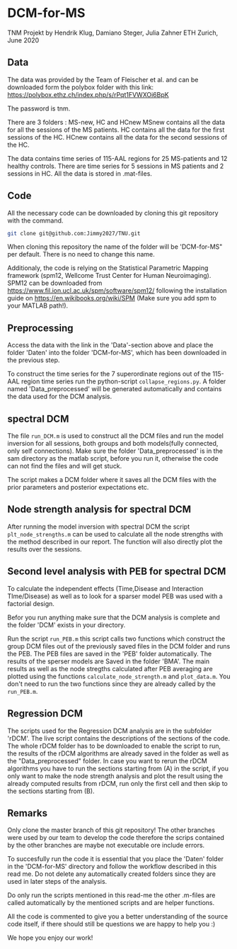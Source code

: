 # DCM-for-MS
TNM Projekt by Hendrik Klug, Damiano Steger, Julia Zahner
ETH Zurich, June 2020

## Data
The data was provided by the Team of Fleischer et al. and can be downloaded form the polybox folder with this link:
https://polybox.ethz.ch/index.php/s/rPqt1FVWXOi6BpK

The password is tnm.

There are 3 folders : MS-new, HC and HCnew 
MSnew contains all the data for all the sessions of the MS patients.
HC contains all the data for the first sessions of the HC.
HCnew contains all the data for the second sessions of the HC.

The data contains time series of 115-AAL regions for 25 MS-patients and 12 healthy controls. There are time series for 5 sessions in MS patients and 2 sessions in HC. All the data is stored in .mat-files.

## Code
All the necessary code can be downloaded by cloning this git repository with the command.

```bash
git clone git@github.com:Jimmy2027/TNU.git
```
When cloning this repository the name of the folder will be 'DCM-for-MS" per default. There is no need to change this name.

Additionaly, the code is relying on the Statistical Parametric Mapping framework (spm12, Wellcome Trust Center for Human Neuroimaging). SPM12 can be downloaded from https://www.fil.ion.ucl.ac.uk/spm/software/spm12/ following the installation guide on https://en.wikibooks.org/wiki/SPM (Make sure you add spm to your MATLAB path!). 


## Preprocessing
Access the data with the link in the 'Data'-section above and place the folder 'Daten' into the folder 'DCM-for-MS', which has been downloaded in the previous step.

To construct the time series for the 7 superordinate regions out of the 115-AAL region time series run the python-script `collapse_regions.py`.
A folder named 'Data_preprocessed' will be generated automatically and contains the data used for the DCM analysis.

## spectral DCM
The file `run_DCM.m` is used to construct all the DCM files and run the model inversion for all sessions, both groups and both models(fully connected, only self connections). Make sure the folder 'Data_preprocessed' is in the sam directory as the matlab script, before you run it, otherwise the code can not find the files and will get stuck.

The script makes a DCM folder where it saves all the DCM files with the prior parameters and posterior expectations etc.

## Node strength analysis for spectral DCM
After running the model inversion with spectral DCM the script `plt_node_strengths.m` can be used to calculate all the node strengths with the method described in our report. The function will also directly plot the results over the sessions.

## Second level analysis with PEB for spectral DCM
To calculate the independent effects (Time,Disease and Interaction TIme/Disease) as well as to look for a sparser model PEB was used with a factorial design. 

Befor you run anything make sure that the DCM analysis is complete and the folder 'DCM' exists in your directory.

Run the script `run_PEB.m` this script calls two functions which construct the group DCM files out of the previously saved files in the DCM folder and runs the PEB.
The PEB files are saved in the 'PEB' folder automatically. The results of the sperser models are Saved in the folder 'BMA'.
The main results as well as the node stregths calculated after PEB averaging are plotted using the functions `calculate_node_strength.m` and `plot_data.m`. You don't need to run the two functions since they are already called by the `run_PEB.m`.

## Regression DCM
The scripts used for the Regression DCM analysis are in the subfolder 'rDCM'. The live script contains the descriptions of the sections of the code. The whole rDCM folder has to be downloaded to enable the script to run, the results of the rDCM algorithms are already saved in the folder as well as the "Data_preprocessed" folder. In case you want to rerun the rDCM algorithms you have to run the sections starting from (A) in the script, if you only want to make the node strength analysis and plot the result using the already computed results from rDCM, run only the first cell and then skip to the sections starting from (B). 

## Remarks
Only clone the master branch of this git repository! The other branches were used by our team to develop the code therefore the scrips contained by the other branches are maybe not executable ore include errors.

To succesfully run the code it is essential that you place the 'Daten' folder in the 'DCM-for-MS' directory and follow the workflow described in this read me. Do not delete any automatically created folders since they are used in later steps of the analysis. 

Do only run the scripts mentioned in this read-me the other .m-files are called automatically by the mentioned scripts and are helper functions.

All the code is commented to give you a better understanding of the source code itself, if there should still be questions we are happy to help you :) 

We hope you enjoy our work!




